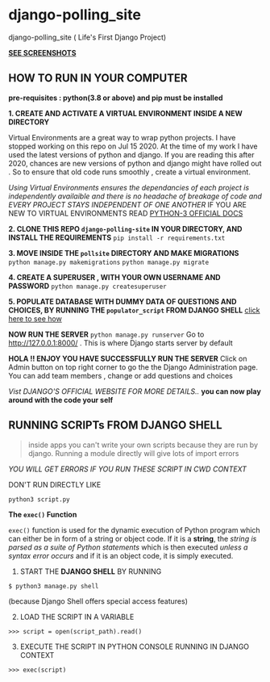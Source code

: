 # django-polling_site
django-polling_site ( Life's First Django Project)

[**SEE SCREENSHOTS**]()

## HOW TO RUN IN YOUR COMPUTER

__pre-requisites : python(3.8 or above) and pip must be installed__ 



**1. CREATE AND ACTIVATE A VIRTUAL ENVIRONMENT INSIDE A NEW DIRECTORY**

Virtual Environments are a great way to wrap python projects. I have stopped working on this repo on Jul 15 2020. At the time of my work I have used the latest versions of python and django. If you are reading this after 2020, chances are new versions of python and django might have rolled out . So to ensure that old code runs smoothly , create a virtual environment. 

*Using Virtual Environments ensures the dependancies of each project is independently availaible and there is no headache of breakage of code and EVERY PROJECT STAYS INDEPENDENT OF ONE ANOTHER* 
IF YOU ARE NEW TO VIRTUAL ENVIRONMENTS READ [PYTHON-3 OFFICIAL DOCS](https://docs.python.org/3/library/venv.html) 

**2. CLONE THIS REPO `django-polling-site` IN YOUR DIRECTORY, AND INSTALL THE REQUIREMENTS**
`pip install -r requirements.txt`

**3. MOVE INSIDE THE `pollsite` DIRECTORY AND MAKE MIGRATIONS**
`python manage.py makemigrations`
`python manage.py migrate`

**4. CREATE A SUPERUSER , WITH YOUR OWN USERNAME AND PASSWORD**
`python manage.py createsuperuser`

**5. POPULATE DATABASE WITH DUMMY DATA OF QUESTIONS AND CHOICES, BY RUNNING THE `populator_script` FROM DJANGO SHELL**
[click here to see how]()

**NOW RUN THE SERVER**
`python manage.py runserver`
Go to  http://127.0.0.1:8000/ . This is where Django starts server by default

**HOLA !! ENJOY YOU HAVE SUCCESSFULLY RUN THE SERVER**
Click on Admin button on top right corner to go the the Django Administration page.
You can add team members , change or add questions and choices


*Vist DJANGO'S OFFICIAL WEBSITE FOR MORE DETAILS..*
__you can now play around with the code your self__


## RUNNING SCRIPTs FROM DJANGO SHELL 

> inside apps you can't write your own scripts because they are run by django. Running a module directly will give lots of import errors

_YOU WILL GET ERRORS IF YOU RUN THESE SCRIPT IN CWD CONTEXT_

DON'T RUN DIRECTLY LIKE 
```shell
python3 script.py
```

**The `exec()` Function**

`exec()` function is used for the dynamic execution of Python program 
which can either be in form of a  string or object code. If it is a **string**, 
the _string is parsed as a suite of Python statements_ which is then executed
 _unless a syntax error occurs_ and if it is an object code, it is simply executed.

1. START THE **DJANGO SHELL**  BY RUNNING 

```shell
$ python3 manage.py shell
```
(because Django Shell offers special access features)

2. LOAD THE SCRIPT IN A VARIABLE

```shell
>>> script = open(script_path).read()
```

3. EXECUTE THE SCRIPT IN PYTHON CONSOLE RUNNING IN DJANGO CONTEXT 

```
>>> exec(script)
```
